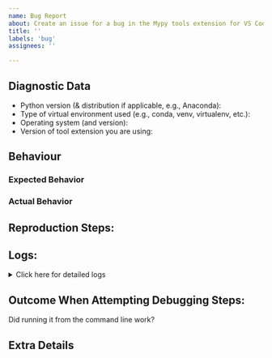 ```yaml
---
name: Bug Report
about: Create an issue for a bug in the Mypy tools extension for VS Code.
title: ''
labels: 'bug'
assignees: ''

---
```

<!-- Hello! Thank you for submitting a bug to our repo. Our users and their bug reports are essential to our development process.
Before you submit an issue:
1. Please search for the bug in existing issues on the repo. Search using keywords or error messages and check both `open` and `closed` issues.
2. Try setting your log level to trace and look at the logs in more detail, as there may be more information there. If not, then these trace logs are part
of the bug report below! (see directions on how to set and access these logs in the `Logs` section below.)
Thank you!-->

## Diagnostic Data
- Python version (& distribution if applicable, e.g., Anaconda): <!-- ADD YOUR ANSWER HERE -->
- Type of virtual environment used (e.g., conda, venv, virtualenv, etc.): <!-- ADD YOUR ANSWER HERE -->
- Operating system (and version): <!-- ADD YOUR ANSWER HERE -->
- Version of tool extension you are using: <!-- ADD YOUR ANSWER HERE -->

## Behaviour
### Expected Behavior
<!-- What did you expect to happen? -->

### Actual Behavior
<!-- What actually happened? -->

## Reproduction Steps:
<!-- How can we reproduce the bug? Please be as detailed as possible so we can help with your bug faster! -->

## Logs:
<!--
Steps to set log level to trace and view:
1. Open the Command Palette via Press Ctrl+Shift+P (Windows/Linux) or Cmd+Shift+P (macOS).
2. Find the Command to Set Log Level: Type 'Developer: Set Log Level', select `trace`.
3. Open the Output panel by going to View > Output, or by using the shortcut Ctrl+Shift+U on Windows/Linux or Cmd+Shift+U on macOS.
4. Select `Mypy` from the dropdown.
5. Your logs should now be shown! Try rerunning the failing command again now that logs are set to `trace` to look at all information. -->
<details>
  <summary>Click here for detailed logs</summary>
  <!-- Paste your logs here -->
</details>

## Outcome When Attempting Debugging Steps:
<!-- Please attempt running the tool from the command line and see the result, as our extension ultimately calls the tool and reports back this information.
Steps:
1. Use the steps at the top of this page `Steps to set log level to trace and view` to get to the `Mypy` logs.
2. Search in your logs for keywords like "command", "running", and you will find a line that shows the exact command we run.
3. Run this command in your command line, and see if it works from there!
If it works from your command line and not the extension, this is likely an extension bug; if it doesn't work in your command line, debug there. -->
Did running it from the command line work? <!-- ADD YOUR ANSWER HERE -->

## Extra Details
<!-- Optional: Anything else which might be useful?
This may include:
- What other Python-related extensions are you using?
- What does your project structure look like?
- Are you working in a multiroot workspace?
- Where is the config file for the current tool?
- Any extra settings from your workspace or user settings.json files? -->
